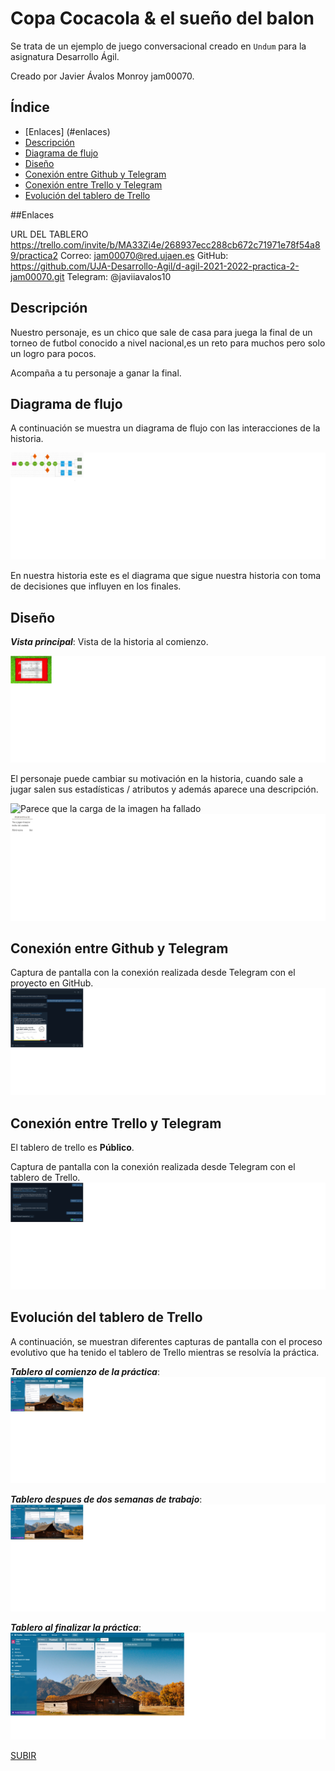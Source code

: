 <a name="top"></a>
# Copa Cocacola & el sueño del balon

Se trata de un ejemplo de juego conversacional creado en `Undum` para la asignatura Desarrollo Ágil.


Creado por Javier Ávalos Monroy jam00070.


## Índice
* [Enlaces] (#enlaces)
* [Descripción](#descripcion)
* [Diagrama de flujo](#diagrama)
* [Diseño](#diseno)
* [Conexión entre Github y Telegram](#conexion_git)
* [Conexión entre Trello y Telegram](#conexion_trello)
* [Evolución del tablero de Trello](#evolucion)

<a namce="enlaces"></a>
##Enlaces

URL DEL TABLERO
https://trello.com/invite/b/MA33Zi4e/268937ecc288cb672c71971e78f54a89/practica2
Correo: jam00070@red.ujaen.es
GitHub: https://github.com/UJA-Desarrollo-Agil/d-agil-2021-2022-practica-2-jam00070.git
Telegram: @javiiavalos10


<a name="descripcion"></a>
## Descripción

Nuestro personaje, es un chico que sale de casa para juega la final de un torneo de futbol conocido a nivel nacional,es un reto para muchos pero solo un logro para pocos.

Acompaña a tu personaje a ganar la final.

<a name="diagrama"></a>
## Diagrama de flujo

A continuación se muestra un diagrama de flujo con las interacciones de la historia.

![Parece que la carga de la imagen ha fallado](/imagenes/diagramaflujos.png "Diagrama de flujo")

En nuestra historia este es el diagrama que sigue nuestra historia con toma de decisiones que influyen en los finales.

<a name="diseno"></a>
## Diseño

___Vista principal___: Vista de la historia al comienzo.

![Parece que la carga de la imagen ha fallado](/imagenes/diseno.png "Diseño vista principal")

El personaje puede cambiar su motivación en la historia, cuando sale a jugar salen sus estadísticas / atributos y además aparece una descripción.

![Parece que la carga de la imagen ha fallado](/imagenes/izquieda.png "Quien eres")
![Parece que la carga de la imagen ha fallado](/imagenes/derecha.png "Personaje")
<a name="conexion_git"></a>
## Conexión entre Github y Telegram

Captura de pantalla con la conexión realizada desde Telegram con el proyecto en GitHub.
![Parece que la carga de la imagen ha fallado](/imagenes/githubTelegram.png "Conexión entre Telegram y Github")

<a name="conexion_trello"></a>
## Conexión entre Trello y Telegram

El tablero de trello es __Público__.


Captura de pantalla con la conexión realizada desde Telegram con el tablero de Trello.
![Parece que la carga de la imagen ha fallado](/imagenes/trelloTelegram.png "Conexión entre Telegram y Trello")

<a name="evolucion"></a>
## Evolución del tablero de Trello

A continuación, se muestran diferentes capturas de pantalla con el proceso evolutivo que ha tenido el tablero de Trello mientras se resolvía la práctica.

___Tablero al comienzo de la práctica___:
![Parece que la carga de la imagen ha fallado](/imagenes/inicio.png "Tablero al inicio")

___Tablero despues de dos semanas de trabajo___:
![Parece que la carga de la imagen ha fallado](/imagenes/medio.png "Tablero despues de dos semanas de trabajo")


___Tablero al finalizar la práctica___:
![Parece que la carga de la imagen ha fallado](/imagenes/final.png "Tablero al finalizar")


[SUBIR](#top)
